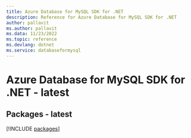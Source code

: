 ```yaml
---
title: Azure Database for MySQL SDK for .NET
description: Reference for Azure Database for MySQL SDK for .NET
author: pallavit
ms.author: pallavit
ms.data: 11/23/2022
ms.topic: reference
ms.devlang: dotnet
ms.service: databaseformysql
---
```

# Azure Database for MySQL SDK for .NET - latest
## Packages - latest
[!INCLUDE [packages](database-for-mysql-index.md)]
